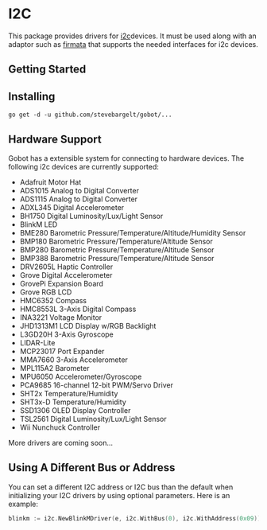 # I2C

This package provides drivers for [i2c](https://en.wikipedia.org/wiki/I%C2%B2C)devices. It must be used along with an adaptor such as [firmata](https://github.com/stevebargelt/gobot/platforms/firmata) that supports the needed interfaces for i2c devices.

## Getting Started

## Installing

```
go get -d -u github.com/stevebargelt/gobot/...
```

## Hardware Support

Gobot has a extensible system for connecting to hardware devices. The following i2c devices are currently supported:

- Adafruit Motor Hat
- ADS1015 Analog to Digital Converter
- ADS1115 Analog to Digital Converter
- ADXL345 Digital Accelerometer
- BH1750 Digital Luminosity/Lux/Light Sensor
- BlinkM LED
- BME280 Barometric Pressure/Temperature/Altitude/Humidity Sensor
- BMP180 Barometric Pressure/Temperature/Altitude Sensor
- BMP280 Barometric Pressure/Temperature/Altitude Sensor
- BMP388 Barometric Pressure/Temperature/Altitude Sensor
- DRV2605L Haptic Controller
- Grove Digital Accelerometer
- GrovePi Expansion Board
- Grove RGB LCD
- HMC6352 Compass
- HMC8553L 3-Axis Digital Compass
- INA3221 Voltage Monitor
- JHD1313M1 LCD Display w/RGB Backlight
- L3GD20H 3-Axis Gyroscope
- LIDAR-Lite
- MCP23017 Port Expander
- MMA7660 3-Axis Accelerometer
- MPL115A2 Barometer
- MPU6050 Accelerometer/Gyroscope
- PCA9685 16-channel 12-bit PWM/Servo Driver
- SHT2x Temperature/Humidity
- SHT3x-D Temperature/Humidity
- SSD1306 OLED Display Controller
- TSL2561 Digital Luminosity/Lux/Light Sensor
- Wii Nunchuck Controller

More drivers are coming soon...

## Using A Different Bus or Address

You can set a different I2C address or I2C bus than the default when initializing your I2C drivers by using optional parameters. Here is an example:

```go
blinkm := i2c.NewBlinkMDriver(e, i2c.WithBus(0), i2c.WithAddress(0x09))
```
